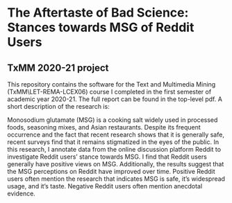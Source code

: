 # The Aftertaste of Bad Science: Stances towards MSG of Reddit Users
## TxMM 2020-21 project

This repository contains the software for the Text and Multimedia Mining (TxMM\LET-REMA-LCEX06) course I completed in the first semester of academic year 2020-21. The full report can be found in the top-level pdf. A short description of the research is:

Monosodium glutamate (MSG) is a cooking salt widely used in
processed foods, seasoning mixes, and Asian restaurants. Despite
its frequent occurrence and the fact that recent research shows that
it is generally safe, recent surveys find that it remains stigmatized
in the eyes of the public. In this research, I annotate data from the
online discussion platform Reddit to investigate Reddit users’ stance
towards MSG. I find that Reddit users generally have positive views
on MSG. Additionally, the results suggest that the MSG perceptions
on Reddit have improved over time. Positive Reddit users often
mention the research that indicates MSG is safe, it’s widespread
usage, and it’s taste. Negative Reddit users often mention anecdotal
evidence.
